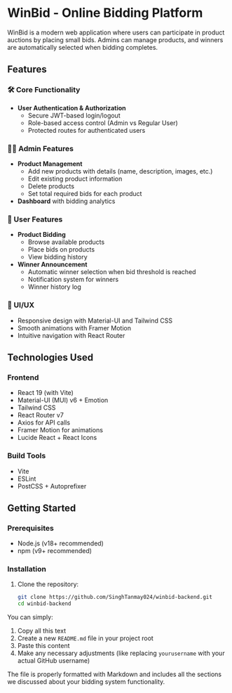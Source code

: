 # WinBid - Online Bidding Platform

WinBid is a modern web application where users can participate in product auctions by placing small bids. Admins can manage products, and winners are automatically selected when bidding completes.

## Features

### 🛠️ Core Functionality
- **User Authentication & Authorization**
  - Secure JWT-based login/logout
  - Role-based access control (Admin vs Regular User)
  - Protected routes for authenticated users

### 👨‍💻 Admin Features
- **Product Management**
  - Add new products with details (name, description, images, etc.)
  - Edit existing product information
  - Delete products
  - Set total required bids for each product
- **Dashboard** with bidding analytics

### 👤 User Features
- **Product Bidding**
  - Browse available products
  - Place bids on products
  - View bidding history
- **Winner Announcement**
  - Automatic winner selection when bid threshold is reached
  - Notification system for winners
  - Winner history log

### 🎨 UI/UX
- Responsive design with Material-UI and Tailwind CSS
- Smooth animations with Framer Motion
- Intuitive navigation with React Router

## Technologies Used

### Frontend
- React 19 (with Vite)
- Material-UI (MUI) v6 + Emotion
- Tailwind CSS
- React Router v7
- Axios for API calls
- Framer Motion for animations
- Lucide React + React Icons

### Build Tools
- Vite
- ESLint
- PostCSS + Autoprefixer


## Getting Started

### Prerequisites
- Node.js (v18+ recommended)
- npm (v9+ recommended)

### Installation
1. Clone the repository:
   ```bash
   git clone https://github.com/SinghTanmay024/winbid-backend.git
   cd winbid-backend

You can simply:
1. Copy all this text
2. Create a new `README.md` file in your project root
3. Paste this content
4. Make any necessary adjustments (like replacing `yourusername` with your actual GitHub username)

The file is properly formatted with Markdown and includes all the sections we discussed about your bidding system functionality.

